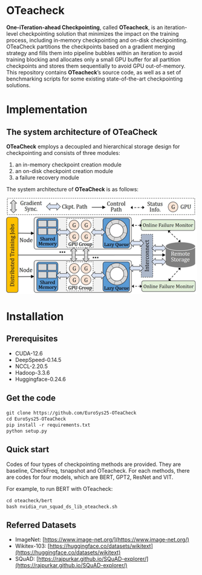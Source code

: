 # OTeacheck

**One-iTeration-ahead Checkpointing**, called **OTeacheck**, is an iteration-level checkpointing solution that minimizes the impact on the training process, including in-memory checkpointing and on-disk checkpointing. OTeaCheck partitions the checkpoints based on a gradient merging strategy and fills them into pipeline bubbles within an iteration to avoid training blocking and allocates only a small GPU buffer for all partition checkpoints and stores them sequentially to avoid GPU out-of-memory. This repository contains **OTeacheck**’s source code, as well as a set of benchmarking scripts for some existing state-of-the-art checkpointing solutions.

# Implementation

## The system architecture of OTeaCheck
**OTeaCheck** employs a decoupled and hierarchical storage design for checkpointing and consists of three modules:   

1. an in-memory checkpoint creation module
2.  an on-disk checkpoint creation module 
3. a failure recovery module

The system architecture of **OTeaCheck** is as follows: 

<center class ='img'>
<img src="checkpoint_workflow.jpg" width="600px" />
</center>





# Installation

## **Prerequisites**
- CUDA-12.6
- DeepSpeed-0.14.5 
- NCCL-2.20.5 
- Hadoop-3.3.6
- Huggingface-0.24.6

## **Get the code**
```shell
git clone https://github.com/EuroSys25-OTeaCheck
cd EuroSys25-OTeaCheck
pip install -r requirements.txt
python setup.py
```

## **Quick start**

Codes of four types of checkpointing methods are provided. They are baseline, CheckFreq, tsnapshot and OTeacheck. For each methods, there are codes for four models, which are BERT, GPT2, ResNet and VIT.

For example, to run BERT with OTeacheck:

```shell
cd oteacheck/bert
bash nvidia_run_squad_ds_lib_oteacheck.sh
```

## **Referred Datasets**

- ImageNet: [https://www.image-net.org/](https://www.image-net.org/)
- Wikitex-103: [https://huggingface.co/datasets/wikitext](https://huggingface.co/datasets/wikitext)
- SQuAD: [https://rajpurkar.github.io/SQuAD-explorer/](https://rajpurkar.github.io/SQuAD-explorer/)